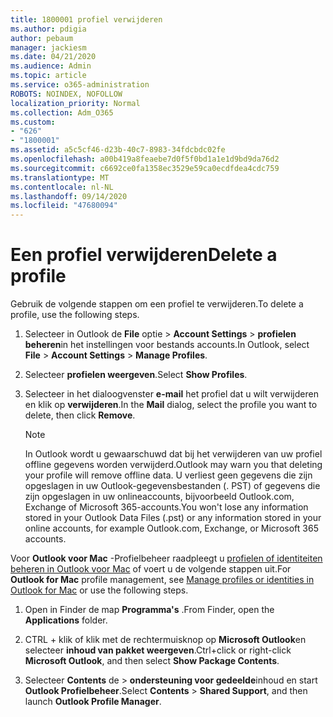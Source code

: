 ```yaml
---
title: 1800001 profiel verwijderen
ms.author: pdigia
author: pebaum
manager: jackiesm
ms.date: 04/21/2020
ms.audience: Admin
ms.topic: article
ms.service: o365-administration
ROBOTS: NOINDEX, NOFOLLOW
localization_priority: Normal
ms.collection: Adm_O365
ms.custom:
- "626"
- "1800001"
ms.assetid: a5c5cf46-d23b-40c7-8983-34fdcbdc02fe
ms.openlocfilehash: a00b419a8feaebe7d0f5f0bd1a1e1d9bd9da76d2
ms.sourcegitcommit: c6692ce0fa1358ec3529e59ca0ecdfdea4cdc759
ms.translationtype: MT
ms.contentlocale: nl-NL
ms.lasthandoff: 09/14/2020
ms.locfileid: "47680094"
---
```

# <a name="delete-a-profile"></a><span data-ttu-id="4579b-102">Een profiel verwijderen</span><span class="sxs-lookup"><span data-stu-id="4579b-102">Delete a profile</span></span>

<span data-ttu-id="4579b-103">Gebruik de volgende stappen om een profiel te verwijderen.</span><span class="sxs-lookup"><span data-stu-id="4579b-103">To delete a profile, use the following steps.</span></span>
  
1. <span data-ttu-id="4579b-104">Selecteer in Outlook de **File** optie \> **Account Settings** \> **profielen beheren**in het instellingen voor bestands accounts.</span><span class="sxs-lookup"><span data-stu-id="4579b-104">In Outlook, select **File** \> **Account Settings** \> **Manage Profiles**.</span></span>

2. <span data-ttu-id="4579b-105">Selecteer **profielen weergeven**.</span><span class="sxs-lookup"><span data-stu-id="4579b-105">Select **Show Profiles**.</span></span>

3. <span data-ttu-id="4579b-106">Selecteer in het dialoogvenster **e-mail** het profiel dat u wilt verwijderen en klik op **verwijderen**.</span><span class="sxs-lookup"><span data-stu-id="4579b-106">In the **Mail** dialog, select the profile you want to delete, then click **Remove**.</span></span>

    > [!NOTE]
    > <span data-ttu-id="4579b-107">In Outlook wordt u gewaarschuwd dat bij het verwijderen van uw profiel offline gegevens worden verwijderd.</span><span class="sxs-lookup"><span data-stu-id="4579b-107">Outlook may warn you that deleting your profile will remove offline data.</span></span> <span data-ttu-id="4579b-108">U verliest geen gegevens die zijn opgeslagen in uw Outlook-gegevensbestanden (. PST) of gegevens die zijn opgeslagen in uw onlineaccounts, bijvoorbeeld Outlook.com, Exchange of Microsoft 365-accounts.</span><span class="sxs-lookup"><span data-stu-id="4579b-108">You won't lose any information stored in your Outlook Data Files (.pst) or any information stored in your online accounts, for example Outlook.com, Exchange, or Microsoft 365 accounts.</span></span>
  
<span data-ttu-id="4579b-109">Voor **Outlook voor Mac** -Profielbeheer raadpleegt u [profielen of identiteiten beheren in Outlook voor Mac](https://support.office.com/article/fed2a955-74df-4a24-bef6-78a426958c4c.aspx) of voert u de volgende stappen uit.</span><span class="sxs-lookup"><span data-stu-id="4579b-109">For **Outlook for Mac** profile management, see [Manage profiles or identities in Outlook for Mac](https://support.office.com/article/fed2a955-74df-4a24-bef6-78a426958c4c.aspx) or use the following steps.</span></span>
  
1. <span data-ttu-id="4579b-110">Open in Finder de map **Programma's** .</span><span class="sxs-lookup"><span data-stu-id="4579b-110">From Finder, open the **Applications** folder.</span></span>

2. <span data-ttu-id="4579b-111">CTRL + klik of klik met de rechtermuisknop op **Microsoft Outlook**en selecteer **inhoud van pakket weergeven**.</span><span class="sxs-lookup"><span data-stu-id="4579b-111">Ctrl+click or right-click **Microsoft Outlook**, and then select **Show Package Contents**.</span></span>

3. <span data-ttu-id="4579b-112">Selecteer **Contents** de \> **ondersteuning voor gedeelde**inhoud en start **Outlook Profielbeheer**.</span><span class="sxs-lookup"><span data-stu-id="4579b-112">Select **Contents** \> **Shared Support**, and then launch **Outlook Profile Manager**.</span></span>

